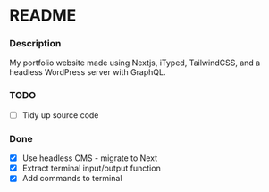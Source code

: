 # README

### Description
My portfolio website made using Nextjs, iTyped, TailwindCSS, and a headless WordPress server with GraphQL.

### TODO
- [ ] Tidy up source code

### Done
- [x] Use headless CMS - migrate to Next
- [x] Extract terminal input/output function
- [x] Add commands to terminal
